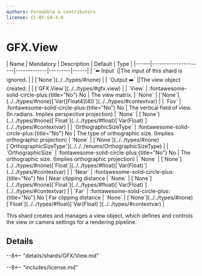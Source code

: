 ```yaml
---
authors: Formabble & contributors
license: CC-BY-SA-4.0
---
```



# GFX.View

<div class="sh-parameters" markdown="1">
| Name | Mandatory | Description | Default | Type |
|------|---------------------|-------------|---------|------|
| `⬅️ Input` ||The input of this shard is ignored. | | [`None`](../../types/#none) |
| `Output ➡️` ||The view object created. | | [`GFX.View`](../../types/#gfx.view) |
| `View` | :fontawesome-solid-circle-plus:{title="No"} No  | The view matrix. | `None` | [`None`](../../types/#none)[`Var([Float4](4))`](../../types/#contextvar) |
| `Fov` | :fontawesome-solid-circle-plus:{title="No"} No  | The vertical field of view. (In radians. Implies perspective projection) | `None` | [`None`](../../types/#none)[`Float`](../../types/#float)[`Var(Float)`](../../types/#contextvar) |
| `OrthographicSizeType` | :fontawesome-solid-circle-plus:{title="No"} No  | The type of orthographic size. (Implies orthographic projection) | `None` | [`None`](../../types/#none)[`OrthographicSizeType`](../../../enums/OrthographicSizeType) |
| `OrthographicSize` | :fontawesome-solid-circle-plus:{title="No"} No  | The orthographic size. (Implies orthographic projection) | `None` | [`None`](../../types/#none)[`Float`](../../types/#float)[`Var(Float)`](../../types/#contextvar) |
| `Near` | :fontawesome-solid-circle-plus:{title="No"} No  | Near clipping distance | `None` | [`None`](../../types/#none)[`Float`](../../types/#float)[`Var(Float)`](../../types/#contextvar) |
| `Far` | :fontawesome-solid-circle-plus:{title="No"} No  | Far clipping distance | `None` | [`None`](../../types/#none)[`Float`](../../types/#float)[`Var(Float)`](../../types/#contextvar) |

</div>

This shard creates and manages a view object, which defines and controls the view or camera settings for a rendering pipeline.

## Details

--8<-- "details/shards/GFX/View.md"


--8<-- "includes/license.md"

